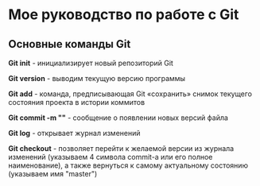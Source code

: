 # Мое руководство по работе с Git

## Основные команды Git

**Git init** - инициализирует новый репозиторий Git

**Git version** -  выводим текущую версию программы

**Git add** - команда, предписывающая Git «сохранить» снимок текущего состояния проекта в истории коммитов

**Git commit -m ""** - сообщение о появлении новых версий файла

**Git log** - открывает журнал изменений

**Git checkout** - позволяет перейти к желаемой версии из журнала изменений (указываем 4 символа commit-а или его полное наименование), а также вернуться к самому актуальному состоянию (указываем имя "master")

